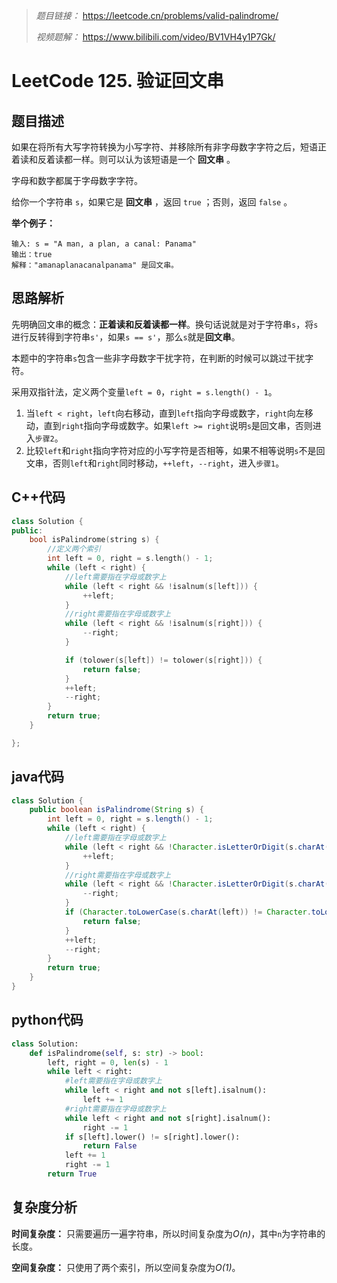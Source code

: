 > *题目链接：* https://leetcode.cn/problems/valid-palindrome/
>
> *视频题解：* https://www.bilibili.com/video/BV1VH4y1P7Gk/

# LeetCode 125. 验证回文串

## 题目描述

如果在将所有大写字符转换为小写字符、并移除所有非字母数字字符之后，短语正着读和反着读都一样。则可以认为该短语是一个 **回文串** 。

字母和数字都属于字母数字字符。

给你一个字符串 `s`，如果它是 **回文串** ，返回 `true` ；否则，返回 `false` 。

**举个例子：**

```
输入: s = "A man, a plan, a canal: Panama"
输出：true
解释："amanaplanacanalpanama" 是回文串。
```

## 思路解析

先明确回文串的概念：**正着读和反着读都一样**。换句话说就是对于字符串`s`，将`s`进行反转得到字符串`s'`，如果`s == s'`，那么`s`就是**回文串**。

本题中的字符串`s`包含一些非字母数字干扰字符，在判断的时候可以跳过干扰字符。

采用双指针法，定义两个变量`left = 0`，`right = s.length() - 1`。
1. 当`left < right`，`left`向右移动，直到`left`指向字母或数字，`right`向左移动，直到`right`指向字母或数字。如果`left >= right`说明`s`是回文串，否则进入`步骤2`。
2. 比较`left`和`right`指向字符对应的小写字符是否相等，如果不相等说明`s`不是回文串，否则`left`和`right`同时移动，`++left`，`--right`，进入`步骤1`。

## C++代码

```cpp
class Solution {
public:
    bool isPalindrome(string s) {
        //定义两个索引
        int left = 0, right = s.length() - 1;
        while (left < right) {
            //left需要指在字母或数字上
            while (left < right && !isalnum(s[left])) {
                ++left;
            }
            //right需要指在字母或数字上
            while (left < right && !isalnum(s[right])) {
                --right;
            }

            if (tolower(s[left]) != tolower(s[right])) {
                return false;
            }
            ++left;
            --right;
        }
        return true;
    }

};
```

## java代码

```java
class Solution {
    public boolean isPalindrome(String s) {
        int left = 0, right = s.length() - 1;
        while (left < right) {
            //left需要指在字母或数字上
            while (left < right && !Character.isLetterOrDigit(s.charAt(left))) {
                ++left;
            }
            //right需要指在字母或数字上
            while (left < right && !Character.isLetterOrDigit(s.charAt(right))) {
                --right;
            }
            if (Character.toLowerCase(s.charAt(left)) != Character.toLowerCase(s.charAt(right))) {
                return false;
            }
            ++left;
            --right;
        }
        return true;
    }
}
```

## python代码

```python
class Solution:
    def isPalindrome(self, s: str) -> bool:
        left, right = 0, len(s) - 1
        while left < right:
            #left需要指在字母或数字上
            while left < right and not s[left].isalnum():
                left += 1
            #right需要指在字母或数字上
            while left < right and not s[right].isalnum():
                right -= 1
            if s[left].lower() != s[right].lower():
                return False
            left += 1
            right -= 1
        return True
```

## 复杂度分析

**时间复杂度：** 只需要遍历一遍字符串，所以时间复杂度为*O(n)*，其中`n`为字符串的长度。

**空间复杂度：** 只使用了两个索引，所以空间复杂度为*O(1)*。
